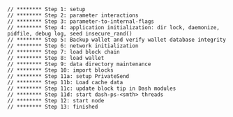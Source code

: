     // ******** Step 1: setup
    // ******** Step 2: parameter interactions
    // ******** Step 3: parameter-to-internal-flags
    // ******** Step 4: application initialization: dir lock, daemonize, pidfile, debug log, seed insecure_rand()
    // ******** Step 5: Backup wallet and verify wallet database integrity
    // ******** Step 6: network initialization
    // ******** Step 7: load block chain
    // ******** Step 8: load wallet
    // ******** Step 9: data directory maintenance
    // ******** Step 10: import blocks
    // ******** Step 11a: setup PrivateSend
    // ******** Step 11b: Load cache data
    // ******** Step 11c: update block tip in Dash modules
    // ******** Step 11d: start dash-ps-<smth> threads
    // ******** Step 12: start node
    // ******** Step 13: finished

